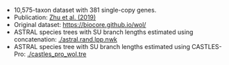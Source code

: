 - 10,575-taxon dataset with 381 single-copy genes.
- Publication: [Zhu et al. (2019)](https://www.nature.com/articles/s41467-019-13443-4)
- Original dataset: https://biocore.github.io/wol/
- ASTRAL species trees with SU branch lengths estimated using concatenation: [./astral.rand.lpp.nwk](https://github.com/ytabatabaee/CASTLES-Pro-paper/blob/main/data/biological/bacterial-wol/astral.rand.lpp.nwk)
- ASTRAL species tree with SU branch lengths estimated using CASTLES-Pro: [./castles_pro_wol.tre](https://github.com/ytabatabaee/CASTLES-Pro-paper/blob/main/data/biological/bacterial-wol/castles_pro_wol.tre)
